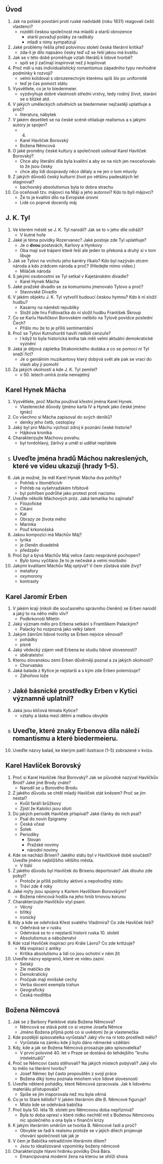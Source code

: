

## Úvod
1. Jak na polské povstání proti ruské nadvládě (roku 1831) reagovali čeští vlastenci? 
   - rozdělí českou společnost ma mladší a starší obrozence
     - starší považují poláky za radikály
     - mladí s nimy sympatizují
2. Jaké problémy řešila před polovinou století česká literární kritika?
   -  zda-li je dílo napsáno česky teď už se řeší jakou má kvalitu
3. Jak se v této době proměňuje vztah literátů k lidové tvorbě? 
   - spíš se jí začínají inspirovat než ji kopírovat
4. Proč měl u nás individualistický romantismus západního typu nevhodné podmínky k rozvoji? 
   - velmi kolidoval s obrozenectvým kterému spíš šlo po uniformitě
   - teď je čas pomoct státu
5. Vysvětlete, co je to biedermeier. 
   - vyzdvyhuje dobré vlastnosti střední vrstvy, tedy rodiný život, starání se o blízké atd.
6. V jakých uměleckých odvětvích se biedermeier nejčastěji uplatňuje a proč? 
   - literatura, nábytek
7. V jakém desetiletí se na české scéně ohlašuje realismus a s jakými autory je spojen?
   -  4.
   - Karel Havlíček Borovský
   - Božena Němcová
8. O jaké proměny české kultury a společnosti usiloval Karel Havlíček Borovský? 
   - Chce aby literální díla byla kvalitní a aby se na nich jen neoceňovalo to že jsou česky
   - chce aby lidi doopravdy něco dělaly a ne jen o tom mluvily
9. Z jakých důvodů český kulturní život po většinu padesátých let stagnoval? 
   - bachovský absolutismus byla to dobra strachu
10. Co oceňovali tzv. májovci na Máji a jeho autorovi? Kdo to byli májovci?
    - Že to je kvalitní dílo na Evropské úrovni
    - Lidé co poprvé docenily máj



## J. K. Tyl
1. Ve kterém městě se J. K. Tyl narodil? Jak se to v jeho díle odráží? 
   - V kutné hoře
2. Jaké je téma povídky Rozervanec? Jaké postoje zde Tyl uplatňuje? 
   - Je o **dvou** postavách, Karlovy a Hynkovy
   - Oba mají své trápení které řeší ale jeden to překoná a druhý si v tom libuje
3. Jak se Tylovi na vrcholu jeho kariéry říkalo? Kdo byl nazýván otcem národa a kdo zrádcem národa a proč? (Hledejte mimo video.) 
   - Miláček národa
4. S jakými osobnostmi se Tyl setkal v Kajetánském divadle? 
   - Karel Hynek Mácha
5. Jaké pražské divadlo se za komunismu jmenovalo Tylovo a proč? 
   - Stavovské Divadlo
6. V jakém objektu J. K. Tyl vytvořil budoucí českou hymnu? Kdo k ní složil hudbu? 
   - Kasárny na náměstí republiky
   - Složil zde hru Fidlovačka do ní složil hudbu František Škroup
7. Co se Karlu Havlíčkovi Borovském nelíbilo na Tylově povídce poslední Čech? 
   - Přišlo mu že to je příliš sentimentální
8. Proč se Tylovi Kutnohorští havíři nelíbili cenzuře? 
   - I když to byla historická kniha tak měli velmi aktuální demokratické vyznění
9. Jaká je dějová zápletka Strakonického dudáka a co se pomocí ní Tyl snaží říct? 
   - Je o geniálním muzikantovy který dobývá svět ale pak se vrací do vlasti aby jí pomohl
10. Za jakých okolností a kde J. K. Tyl zemřel?
    - v 50. letech umírá zcela nemajetný 

## Karel Hynek Mácha
1. Vysvětlete, proč Mácha používal křestní jména Karel Hynek.
   - Vlastenecké důvody (jméno karla IV a Hynek jako české jméno ignác)
2. Co všechno si Mácha zapisoval do svých deníků?
   - deníky jeho četb, cestopisy
3. Jaký byl pro Máchu výchozí zdroj k poznání české historie?
   - Hájkova kronika
4. Charakterizujte Máchovu povahu.
   - byl tvrdohlavý, žárlivý a uměl si udělat nepřátele
 5. Uveďte jména hradů Máchou nakreslených, které ve videu ukazuji (hrady 1–5).
    - 
 6. Jak je možné, že měl Karel Hynek Mácha dva pohřby? 
    - Pohřeb v litoměřicívh
    - Pohřeb na vyšehradském hřbitově
    - byl pohřben podrůhé jako protest proti nacismu
7. Uveďte několik Máchových próz. Jaká tematika ho zajímala?
   - Filozofické
   - Cikáni
   - Kat
   - Obrazy ze života mého
   - Marinka
   - Pouť krkonošská
8. Jakou kompozici má Máchův Máj? 
   - lyrika
   - je členěn divadelně
   - předzpěv
9. Proč byl a bývá Máchův Máj velice často nesprávně pochopen?
   - Bylo tomu vyčítáno že to je nečeské a velmi morbidní
 10. Jakými kvalitami Máchův Máj oplývá? V čem zůstává stále živý?
     - metafory
     - oxymorony
     - kontrasty


## Karel Jaromír Erben

1. V jakém kraji (nikoli dle současného správního členění) se Erben narodil a jaký to na něho mělo vliv?
   - Podkrkonoší Miletín
2. Jaký význam mělo pro Erbena setkání s Františkem Palackým? 
   - Palacký ho rozpozná jako velký talent
3. Jakým žánrům lidové tvorby se Erben nejvíce věnoval?
   - pohádky
   - písně
4. Jaký vědecký zájem vedl Erbena ke studiu lidové slovesnosti?
   - sběratelství
5. Kterou slovanskou zemi Erben důvěrněji poznal a za jakých okolností?
   - Chorvatsko
6. Jaká balada z Kytice je nejstarší a s kým zde Erben polemizuje?
   - Záhořovo lože
7. Jaké básnické prostředky Erben v Kytici významně uplatnil?
   - 
8. Jaká jsou klíčová témata Kytice? 
   - vztahy a láska mezi dětmi a matkou obvykle
9. Uveďte, které znaky Erbenova díla náleží romantismu a které biedermeieru. 
   - 
10. Uveďte názvy balad, ke kterým patří ilustrace (1-5) zobrazené v kvízu.



## Karel Havlíček Borovský
1. Proč si Karel Havlíček říkal Borovský? Jak se původně nazýval Havlíčkův Brod? Jaké jiné Brody znáte?
   - Narodil se u Borového Brodu
2. Z jakého důvodu se chtěl mladý Havlíček stát knězem? Proč se jím nestal?
   - Kvůli faráři brůžkovy
   - Zjistí že Katolíci jsou idioti
3. Do jakých periodik Havlíček přispíval? Jaké články do nich psal? 
   - Psal do novin Epigramy
   - Česká včeal
   - Šotek
   - Periodiky
     - Slovan
     - Pražské novimy
     - národní novimy
4. Kde se nachází Brixen? Jakého státu byl v Havlíčkově době součástí? Uveďte jméno nejbližšího většího města. 
   - V Itálii
5. Z jakého důvodu byl Havlíček do Brixenu deportován? Jak dlouho zde pobyl? 
   - Protože je příliš politicky aktivní a nepohodlný státu
   - Tráví zde 4 roky
6. Jaké mýty jsou spojeny s Karlem Havlíčkem Borovským? 
   - Božena němcová hodila na jeho hrob trnovou korunu
7. Charakterizujte Havlíčkův styl psaní. 
   - Věcný
   - břitký
   - ironický
8. Kdy a kde se odehrává Křest svatého Vladimíra? Co zde Havlíček řeší? 
   - Odehrává se v rusku
   - Odehrává se to v nejstarší historii ruska 10. století
   - Absolutismus a náboženství 
9. Kde vzal Havlíček inspiraci pro Krále Lávru? Co zde kritizuje? 
   - Má inspiraci z antiky
   - Kritika absolutismu a lidí co jsou ochotní v něm žít 
10. Uveďte názvy epigramů, které ve videu zazní.
    - Selský
    - Zle matičko zle
    - Demokratický
    - Pročpak mají mnišské cechy
    - Verba docent exempla trahun
    - Geografický
    - Česká modlitba 



## Božena Němcová
1. Jak se z Barbory Panklové stala Božena Němcová?
   - Němcová se stává poté co si vezme Josefa Němce
   - Jméno Božena příjmá poté co si uvědomí že je vlastenečka
2. Kde pozdější spisovatelka vyrůstala? Jaký vliv na ni toto prostředí mělo?
   - Vyrůstala na zámku kde jí bylo dáno německé vzděláni
3. Kdy, kde a jak se Božena Němcová prosazuje jako spisovatelka?
   - V první polovině 40. let v Praze se dostává do tehdejšího "kruhu intelektuálů"
4. Proč se Němcovi často stěhovali? Na jakých místech pobývali? Jaký vliv to mělo na literární tvorbu?
   - Josef Němec byl často propouštěn z svojí práce
   - Božena díký tomu poznala mnohem více lidové slovesnosti
5. Uveďte některé pohádky, které Němcová zpracovala. Jak k lidovému materiálu přistupovala?
   - Spíše se jím insporovala než mu byla věrná
6. Co je to Staré bělidlo? V jakém literárním díle B. Němcové figuruje?
   - Místo kde se odehrává babička
7. Proč byla 50. léta 19. století pro Němcovou doba nepříznivá?
   - Byla to doba opresí v které nidko nechtěl mít s Boženou Němcovou nic společného a ona byla v finanční krizy
8. K jakým literárním směrům se tvorba B. Němcové řadí a proč?
   - Obvykle se řadí k realsmu protože se v jejích dílech projevuje chování společnosti tak jak je
9. V čem je Babička netradičním literárním dílem?
   - Jsou to idealizované vzpomínky boženy němcové 
10. Charakterizujte hlavní hrdinku povídky Divá Bára.
    - Emancipovaná moderní žena na kterou se shlíží shora
